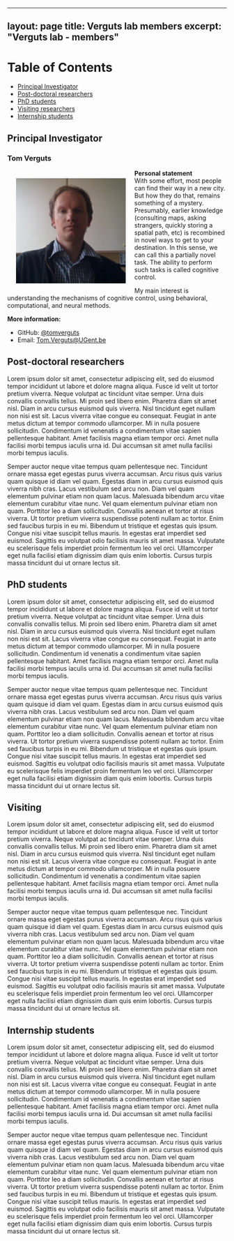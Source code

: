 
---
layout: page
title: Verguts lab members
excerpt: "Verguts lab - members"
---

# Table of Contents
- [Principal Investigator](#Principal-Investigator)
- [Post-doctoral researchers](#Post-doctoral-researchers)
- [PhD students](#PhD-students)
- [Visiting researchers](#Visiting)
- [Internship students](#Internship-students)

## Principal Investigator

### Tom Verguts

<img src="/images/profile_pic_tom.jpg" alt="Tom Verguts" width="50%" align="left" hspace="20" vspace="20">

__Personal statement__   
With some effort, most people can find their way in a new city. But how they do that, remains something of a mystery. Presumably, earlier knowledge (consulting maps, asking strangers, quickly storing a spatial path, etc) is recombined in novel ways to get to your destination. In this sense, we can call this a partially novel task. The ability to perform such tasks is called cognitive control. 

My main interest is understanding the mechanisms of cognitive control, using behavioral, computational, and neural methods.

__More information:__  
* GitHub: [@tomverguts](https://github.com/tomverguts)
* Email: [Tom.Verguts@UGent.be](mailto:Tom.Verguts@UGent.be)

## Post-doctoral researchers

Lorem ipsum dolor sit amet, consectetur adipiscing elit, sed do eiusmod tempor incididunt ut labore et dolore magna aliqua. Fusce id velit ut tortor pretium viverra. Neque volutpat ac tincidunt vitae semper. Urna duis convallis convallis tellus. Mi proin sed libero enim. Pharetra diam sit amet nisl. Diam in arcu cursus euismod quis viverra. Nisl tincidunt eget nullam non nisi est sit. Lacus viverra vitae congue eu consequat. Feugiat in ante metus dictum at tempor commodo ullamcorper. Mi in nulla posuere sollicitudin. Condimentum id venenatis a condimentum vitae sapien pellentesque habitant. Amet facilisis magna etiam tempor orci. Amet nulla facilisi morbi tempus iaculis urna id. Dui accumsan sit amet nulla facilisi morbi tempus iaculis.

Semper auctor neque vitae tempus quam pellentesque nec. Tincidunt ornare massa eget egestas purus viverra accumsan. Arcu risus quis varius quam quisque id diam vel quam. Egestas diam in arcu cursus euismod quis viverra nibh cras. Lacus vestibulum sed arcu non. Diam vel quam elementum pulvinar etiam non quam lacus. Malesuada bibendum arcu vitae elementum curabitur vitae nunc. Vel quam elementum pulvinar etiam non quam. Porttitor leo a diam sollicitudin. Convallis aenean et tortor at risus viverra. Ut tortor pretium viverra suspendisse potenti nullam ac tortor. Enim sed faucibus turpis in eu mi. Bibendum ut tristique et egestas quis ipsum. Congue nisi vitae suscipit tellus mauris. In egestas erat imperdiet sed euismod. Sagittis eu volutpat odio facilisis mauris sit amet massa. Vulputate eu scelerisque felis imperdiet proin fermentum leo vel orci. Ullamcorper eget nulla facilisi etiam dignissim diam quis enim lobortis. Cursus turpis massa tincidunt dui ut ornare lectus sit.

## PhD students

Lorem ipsum dolor sit amet, consectetur adipiscing elit, sed do eiusmod tempor incididunt ut labore et dolore magna aliqua. Fusce id velit ut tortor pretium viverra. Neque volutpat ac tincidunt vitae semper. Urna duis convallis convallis tellus. Mi proin sed libero enim. Pharetra diam sit amet nisl. Diam in arcu cursus euismod quis viverra. Nisl tincidunt eget nullam non nisi est sit. Lacus viverra vitae congue eu consequat. Feugiat in ante metus dictum at tempor commodo ullamcorper. Mi in nulla posuere sollicitudin. Condimentum id venenatis a condimentum vitae sapien pellentesque habitant. Amet facilisis magna etiam tempor orci. Amet nulla facilisi morbi tempus iaculis urna id. Dui accumsan sit amet nulla facilisi morbi tempus iaculis.

Semper auctor neque vitae tempus quam pellentesque nec. Tincidunt ornare massa eget egestas purus viverra accumsan. Arcu risus quis varius quam quisque id diam vel quam. Egestas diam in arcu cursus euismod quis viverra nibh cras. Lacus vestibulum sed arcu non. Diam vel quam elementum pulvinar etiam non quam lacus. Malesuada bibendum arcu vitae elementum curabitur vitae nunc. Vel quam elementum pulvinar etiam non quam. Porttitor leo a diam sollicitudin. Convallis aenean et tortor at risus viverra. Ut tortor pretium viverra suspendisse potenti nullam ac tortor. Enim sed faucibus turpis in eu mi. Bibendum ut tristique et egestas quis ipsum. Congue nisi vitae suscipit tellus mauris. In egestas erat imperdiet sed euismod. Sagittis eu volutpat odio facilisis mauris sit amet massa. Vulputate eu scelerisque felis imperdiet proin fermentum leo vel orci. Ullamcorper eget nulla facilisi etiam dignissim diam quis enim lobortis. Cursus turpis massa tincidunt dui ut ornare lectus sit.

## Visiting

Lorem ipsum dolor sit amet, consectetur adipiscing elit, sed do eiusmod tempor incididunt ut labore et dolore magna aliqua. Fusce id velit ut tortor pretium viverra. Neque volutpat ac tincidunt vitae semper. Urna duis convallis convallis tellus. Mi proin sed libero enim. Pharetra diam sit amet nisl. Diam in arcu cursus euismod quis viverra. Nisl tincidunt eget nullam non nisi est sit. Lacus viverra vitae congue eu consequat. Feugiat in ante metus dictum at tempor commodo ullamcorper. Mi in nulla posuere sollicitudin. Condimentum id venenatis a condimentum vitae sapien pellentesque habitant. Amet facilisis magna etiam tempor orci. Amet nulla facilisi morbi tempus iaculis urna id. Dui accumsan sit amet nulla facilisi morbi tempus iaculis.

Semper auctor neque vitae tempus quam pellentesque nec. Tincidunt ornare massa eget egestas purus viverra accumsan. Arcu risus quis varius quam quisque id diam vel quam. Egestas diam in arcu cursus euismod quis viverra nibh cras. Lacus vestibulum sed arcu non. Diam vel quam elementum pulvinar etiam non quam lacus. Malesuada bibendum arcu vitae elementum curabitur vitae nunc. Vel quam elementum pulvinar etiam non quam. Porttitor leo a diam sollicitudin. Convallis aenean et tortor at risus viverra. Ut tortor pretium viverra suspendisse potenti nullam ac tortor. Enim sed faucibus turpis in eu mi. Bibendum ut tristique et egestas quis ipsum. Congue nisi vitae suscipit tellus mauris. In egestas erat imperdiet sed euismod. Sagittis eu volutpat odio facilisis mauris sit amet massa. Vulputate eu scelerisque felis imperdiet proin fermentum leo vel orci. Ullamcorper eget nulla facilisi etiam dignissim diam quis enim lobortis. Cursus turpis massa tincidunt dui ut ornare lectus sit.

## Internship students

Lorem ipsum dolor sit amet, consectetur adipiscing elit, sed do eiusmod tempor incididunt ut labore et dolore magna aliqua. Fusce id velit ut tortor pretium viverra. Neque volutpat ac tincidunt vitae semper. Urna duis convallis convallis tellus. Mi proin sed libero enim. Pharetra diam sit amet nisl. Diam in arcu cursus euismod quis viverra. Nisl tincidunt eget nullam non nisi est sit. Lacus viverra vitae congue eu consequat. Feugiat in ante metus dictum at tempor commodo ullamcorper. Mi in nulla posuere sollicitudin. Condimentum id venenatis a condimentum vitae sapien pellentesque habitant. Amet facilisis magna etiam tempor orci. Amet nulla facilisi morbi tempus iaculis urna id. Dui accumsan sit amet nulla facilisi morbi tempus iaculis.

Semper auctor neque vitae tempus quam pellentesque nec. Tincidunt ornare massa eget egestas purus viverra accumsan. Arcu risus quis varius quam quisque id diam vel quam. Egestas diam in arcu cursus euismod quis viverra nibh cras. Lacus vestibulum sed arcu non. Diam vel quam elementum pulvinar etiam non quam lacus. Malesuada bibendum arcu vitae elementum curabitur vitae nunc. Vel quam elementum pulvinar etiam non quam. Porttitor leo a diam sollicitudin. Convallis aenean et tortor at risus viverra. Ut tortor pretium viverra suspendisse potenti nullam ac tortor. Enim sed faucibus turpis in eu mi. Bibendum ut tristique et egestas quis ipsum. Congue nisi vitae suscipit tellus mauris. In egestas erat imperdiet sed euismod. Sagittis eu volutpat odio facilisis mauris sit amet massa. Vulputate eu scelerisque felis imperdiet proin fermentum leo vel orci. Ullamcorper eget nulla facilisi etiam dignissim diam quis enim lobortis. Cursus turpis massa tincidunt dui ut ornare lectus sit.
